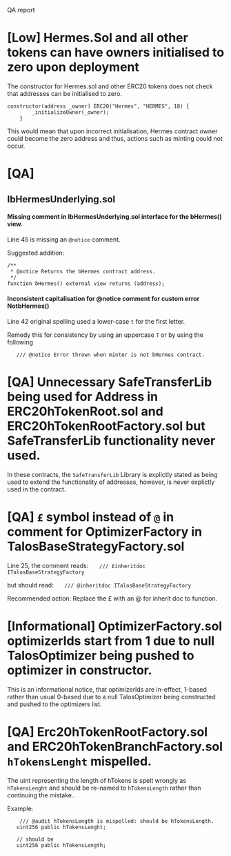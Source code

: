 QA report

# [Low] Hermes.Sol and all other tokens can have owners initialised to zero upon deployment

The constructor for Hermes.sol and other ERC20 tokens does not check that addresses can be initialised to zero.

````
constructor(address _owner) ERC20("Hermes", "HERMES", 18) {
        _initializeOwner(_owner);
    }
````

This would mean that upon incorrect initialisation, Hermes contract owner could become the zero address and thus, actions such as minting could not occur.

# [QA]

## IbHermesUnderlying.sol
#### Missing comment in IbHermesUnderlying.sol interface for the bHermes() view.

Line 45 is missing an `@notice` comment.

Suggested addition: 

```
/**
 * @notice Returns the bHermes contract address.
 */
function bHermes() external view returns (address);
```

#### Inconsistent capitalisation for @notice comment for custom error NotbHermes()

Line 42 original spelling used a lower-case `t` for the first letter.

Remedy this for consistency by using an uppercase `T` or by using the following

`    /// @notice Error thrown when minter is not bHermes contract.
`

# [QA] Unnecessary SafeTransferLib being used for Address in ERC20hTokenRoot.sol and ERC20hTokenRootFactory.sol but SafeTransferLib functionality never used.

In these contracts, the `SafeTransferLib` Library is explictly stated as being used to extend the functionality of addresses, however, is never explictly used in the contract.


# [QA] `£` symbol instead of `@` in comment for OptimizerFactory in TalosBaseStrategyFactory.sol
Line 25, the comment reads:
`    /// £inheritdoc ITalosBaseStrategyFactory
` 

but should read:
`    /// @inheritdoc ITalosBaseStrategyFactory
`

Recommended action:
Replace the £ with an @ for inherit doc to function.

# [Informational] OptimizerFactory.sol optimizerIds start from 1 due to null TalosOptimizer being pushed to optimizer in constructor.

This is an informational notice, that optimizerIds are in-effect, 1-based rather than usual 0-based due to a null TalosOptimizer being constructed and pushed to the optimizers list.

# [QA] Erc20hTokenRootFactory.sol and ERC20hTokenBranchFactory.sol `hTokensLenght` mispelled.

 The uint representing the length of hTokens is spelt wrongly as `hTokensLenght` and should be re-named to `hTokensLength` rather than continuing the mistake..
 
 
 Example:
 
 ```
     /// @audit hTokensLength is mispelled: should be hTokensLength.
    uint256 public hTokensLenght;
	
	// should be 
	uint256 public hTokensLength;


 ```